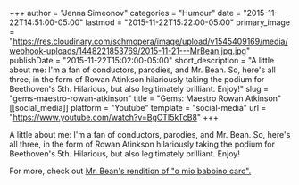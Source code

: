 +++
author = "Jenna Simeonov"
categories = "Humour"
date = "2015-11-22T14:51:00-05:00"
lastmod = "2015-11-22T15:22:00-05:00"
primary_image = "https://res.cloudinary.com/schmopera/image/upload/v1545409169/media/webhook-uploads/1448221853769/2015-11-21---MrBean.jpg.jpg"
publishDate = "2015-11-22T15:02:00-05:00"
short_description = "A little about me: I&#039;m a fan of conductors, parodies, and Mr. Bean. So, here&#039;s all three, in the form of Rowan Atinkson hilariously taking the podium for Beethoven&#039;s 5th. Hilarious, but also legitimately brilliant. Enjoy!"
slug = "gems-maestro-rowan-atkinson"
title = "Gems: Maestro Rowan Atkinson"
[[social_media]]
platform = "Youtube"
template = "social-media"
url = "https://www.youtube.com/watch?v=BgOTI5kTcB8"
+++

A little about me: I'm a fan of conductors, parodies, and Mr. Bean. So, here's all three, in the form of Rowan Atinkson hilariously taking the podium for Beethoven's 5th. Hilarious, but also legitimately brilliant. Enjoy!

For more, check out [Mr. Bean's rendition of "o mio babbino caro".](https://www.youtube.com/watch?v=YMe1bZC4i4k)
